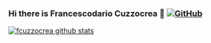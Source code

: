 ### Hi there is Francescodario Cuzzocrea 👋 [![GitHub](https://img.shields.io/badge/dynamic/json?logo=github&label=GitHub+Followers&labelColor=282c34&color=181717&query=%24.data.totalSubs&url=https%3A%2F%2Fapi.spencerwoo.com%2Fsubstats%2F%3Fsource%3Dgithub%26queryKey%3Dfcuzzocrea&longCache=true)](https://github.com/fcuzzocrea)
[![fcuzzocrea github stats](https://github-readme-stats.vercel.app/api?username=fcuzzocreahide=issues&show_icons=true&include_all_commits=true&theme=dracula)](https://github.com/fcuzzocrea)


<!--
**fcuzzocrea/fcuzzocrea** is a ✨ _special_ ✨ repository because its `README.md` (this file) appears on your GitHub profile.

Here are some ideas to get you started:

- 🔭 I’m currently working on ...
- 🌱 I’m currently learning ...
- 👯 I’m looking to collaborate on ...
- 🤔 I’m looking for help with ...
- 💬 Ask me about ...
- 📫 How to reach me: ...
- 😄 Pronouns: ...
- ⚡ Fun fact: ...
-->
